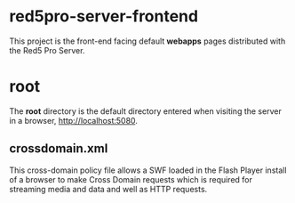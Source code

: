 red5pro-server-frontend
===
This project is the front-end facing default __webapps__ pages distributed with the Red5 Pro Server.

root
===
The __root__ directory is the default directory entered when visiting the server in a browser, [http://localhost:5080](http://localhost:5080).

crossdomain.xml
---
This cross-domain policy file allows a SWF loaded in the Flash Player install of a browser to make Cross Domain requests which is required for streaming media and data and well as HTTP requests.
